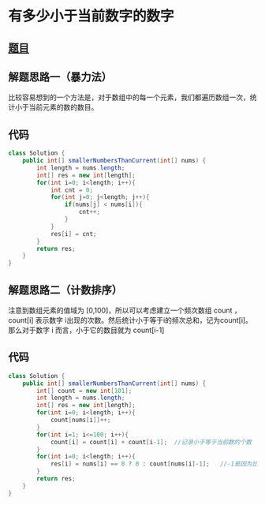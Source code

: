 # 有多少小于当前数字的数字

## [题目](https://leetcode-cn.com/problems/how-many-numbers-are-smaller-than-the-current-number/)

## 解题思路一（暴力法）
比较容易想到的一个方法是，对于数组中的每一个元素，我们都遍历数组一次，统计小于当前元素的数的数目。

## 代码
```java
class Solution {
    public int[] smallerNumbersThanCurrent(int[] nums) {
        int length = nums.length;
        int[] res = new int[length];
        for(int i=0; i<length; i++){
            int cnt = 0;
            for(int j=0; j<length; j++){
                if(nums[j] < nums[i]){
                    cnt++;
                }
            }
            res[i] = cnt;
        }
        return res;
    }
}
```

## 解题思路二（计数排序）
注意到数组元素的值域为 [0,100]，所以可以考虑建立一个频次数组 count ，count[i] 表示数字 i出现的次数。然后统计小于等于i的频次总和，记为count[i]。那么对于数字 i 而言，小于它的数目就为 count[i-1] 

## 代码
```java
class Solution {
    public int[] smallerNumbersThanCurrent(int[] nums) {
        int[] count = new int[101];
        int length = nums.length;
        int[] res = new int[length];
        for(int i=0; i<length; i++){
            count[nums[i]]++;
        }
        for(int i=1; i<=100; i++){
            count[i] = count[i] + count[i-1];  //记录小于等于当前数的个数
        }
        for(int i=0; i<length; i++){
            res[i] = nums[i] == 0 ? 0 : count[nums[i]-1];   //-1是因为比当前数字小，不包括当前数字
        }
        return res;
    }
}
```

